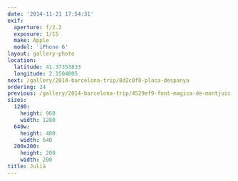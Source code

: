 ```yaml
---
date: '2014-11-21 17:54:31'
exif:
  aperture: f/2.2
  exposure: 1/15
  make: Apple
  model: 'iPhone 6'
layout: gallery-photo
location:
  latitude: 41.37353833
  longitude: 2.1504805
next: /gallery/2014-barcelona-trip/8d2c0f8-placa-despanya
ordering: 24
previous: /gallery/2014-barcelona-trip/4529ef9-font-magica-de-montjuic
sizes:
  1280:
    height: 960
    width: 1280
  640w:
    height: 480
    width: 640
  200x200:
    height: 200
    width: 200
title: Julià
---
```

